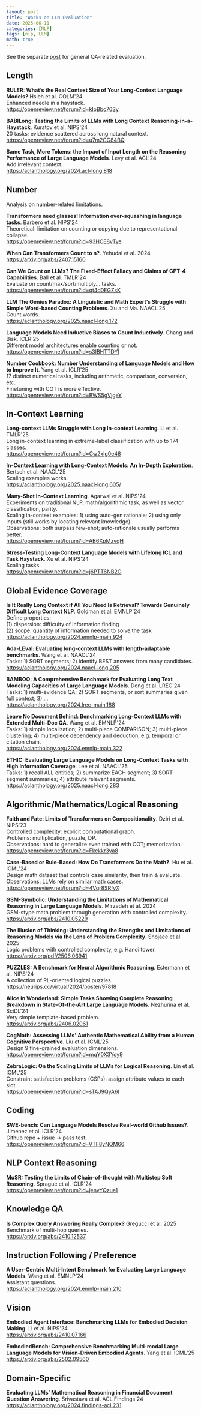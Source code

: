 ```yaml
---
layout: post
title: "Works on LLM Evaluation"
date: 2025-06-11
categories: [NLP]
tags: [nlp, LLM]
math: true
---
```



See the separate [post](https://lxu-nlp.github.io/posts/work-on-llm-qa-rag/) for general QA-related evaluation.


## Length

**RULER: What’s the Real Context Size of Your Long-Context Language Models?** Hsieh et al. COLM'24\
Enhanced needle in a haystack.\
<https://openreview.net/forum?id=kIoBbc76Sy>

**BABILong: Testing the Limits of LLMs with Long Context Reasoning-in-a-Haystack**. Kuratov et al. NIPS'24\
20 tasks; evidence scattered across long natural context.\
<https://openreview.net/forum?id=u7m2CG84BQ>

**Same Task, More Tokens: the Impact of Input Length on the Reasoning Performance of Large Language Models**. Levy et al. ACL'24\
Add irrelevant context.\
<https://aclanthology.org/2024.acl-long.818>


## Number

Analysis on number-related limitations.

**Transformers need glasses! Information over-squashing in language tasks**. Barbero et al. NIPS'24\
Theoretical: limitation on counting or copying due to representational collapse.\
<https://openreview.net/forum?id=93HCE8vTye>

**When Can Transformers Count to n?**. Yehudai et al. 2024\
<https://arxiv.org/abs/2407.15160>

**Can We Count on LLMs? The Fixed-Effect Fallacy and Claims of GPT-4 Capabilities**. Ball et al. TMLR'24\
Evaluate on count/max/sort/multiply... tasks.\
<https://openreview.net/forum?id=qt4d0EGZsK>

**LLM The Genius Paradox: A Linguistic and Math Expert’s Struggle with Simple Word-based Counting Problems**. Xu and Ma. NAACL'25\
Count words.\
<https://aclanthology.org/2025.naacl-long.172>

**Language Models Need Inductive Biases to Count Inductively**. Chang and Bisk. ICLR'25\
Different model architectures enable counting or not.\
<https://openreview.net/forum?id=s3IBHTTDYl>

**Number Cookbook: Number Understanding of Language Models and How to Improve It**. Yang et al. ICLR'25\
17 distinct numerical tasks, including arithmetic, comparison, conversion, etc.\
Finetuning with COT is more effective.\
<https://openreview.net/forum?id=BWS5gVjgeY>


## In-Context Learning

**Long-context LLMs Struggle with Long In-context Learning**. Li et al. TMLR'25\
Long in-context learning in extreme-label classification with up to 174 classes.\
<https://openreview.net/forum?id=Cw2xlg0e46>

**In-Context Learning with Long-Context Models: An In-Depth Exploration**. Bertsch et al. NAACL'25\
Scaling examples works.\
<https://aclanthology.org/2025.naacl-long.605/>

**Many-Shot In-Context Learning**. Agarwal et al. NIPS'24\
Experiments on traditional NLP, math/algorithmic task, as well as vector classification, parity.\
Scaling in-context examples: 1) using auto-gen rationale; 2) using only inputs (still works by locating relevant knowledge).\
Observations: both surpass few-shot; auto-rationale usually performs better.\
<https://openreview.net/forum?id=AB6XpMzvqH>

**Stress-Testing Long-Context Language Models with Lifelong ICL and Task Haystack**. Xu et al. NIPS'24\
Scaling tasks.\
<https://openreview.net/forum?id=j6PTT6NB2O>


## Global Evidence Coverage

**Is It Really Long Context if All You Need Is Retrieval? Towards Genuinely Difficult Long Context NLP**. Goldman et al. EMNLP'24\
Define properties:\
(1) dispersion: difficulty of information finding\
(2) scope: quantity of information needed to solve the task\
<https://aclanthology.org/2024.emnlp-main.924>

**Ada-LEval: Evaluating long-context LLMs with length-adaptable benchmarks**. Wang et al. NAACL'24\
Tasks: 1) SORT segments; 2) identify BEST answers from many candidates.\
<https://aclanthology.org/2024.naacl-long.205>

**BAMBOO: A Comprehensive Benchmark for Evaluating Long Text Modeling Capacities of Large Language Models**. Dong et al. LREC'24\
Tasks: 1) multi-evidence QA; 2) SORT segments, or sort summaries given full context; 3) ...\
<https://aclanthology.org/2024.lrec-main.188>

**Leave No Document Behind: Benchmarking Long-Context LLMs with Extended Multi-Doc QA**. Wang et al. EMNLP'24\
Tasks: 1) simple localization; 2) multi-piece COMPARISON; 3) multi-piece clustering; 4) multi-piece dependency and deduction, e.g. temporal or citation chain.\
<https://aclanthology.org/2024.emnlp-main.322>

**ETHIC: Evaluating Large Language Models on Long-Context Tasks with High Information Coverage**. Lee et al. NAACL'25\
Tasks: 1) recall ALL entities; 2) summarize EACH segment; 3) SORT segment summaries; 4) attribute relevant segments.\
<https://aclanthology.org/2025.naacl-long.283>


## Algorithmic/Mathematics/Logical Reasoning

**Faith and Fate: Limits of Transformers on Compositionality**. Dziri et al. NIPS'23\
Controlled complexity: explicit computational graph.\
Problems: multiplication, puzzle, DP.\
Observations: hard to generalize even trained with COT; memorization.\
<https://openreview.net/forum?id=Fkckkr3ya8>

**Case-Based or Rule-Based: How Do Transformers Do the Math?**. Hu et al. ICML'24\
Design math dataset that controls case similarity, then train & evaluate.\
Observations: LLMs rely on similar math cases.\
<https://openreview.net/forum?id=4Vqr8SRfyX>

**GSM-Symbolic: Understanding the Limitations of Mathematical Reasoning in Large Language Models**. Mirzadeh et al. 2024\
GSM-stype math problem through generation with controlled complexity.\
<https://arxiv.org/abs/2410.05229>

**The Illusion of Thinking: Understanding the Strengths and Limitations of Reasoning Models via the Lens of Problem Complexity**. Shojaee et al. 2025\
Logic problems with controlled complexity, e.g. Hanoi tower.\
<https://arxiv.org/pdf/2506.06941>

**PUZZLES: A Benchmark for Neural Algorithmic Reasoning**. Estermann et al. NIPS'24\
A collection of RL-oriented logical puzzles.\
<https://neurips.cc/virtual/2024/poster/97818>

**Alice in Wonderland: Simple Tasks Showing Complete Reasoning Breakdown in State-Of-the-Art Large Language Models**. Nezhurina et al. SciDL'24\
Very simple template-based problem.\
<https://arxiv.org/abs/2406.02061>

**CogMath: Assessing LLMs' Authentic Mathematical Ability from a Human Cognitive Perspective**. Liu et al. ICML'25\
Design 9 fine-grained evaluation dimensions.\
<https://openreview.net/forum?id=mqY0X3Yoy9>

**ZebraLogic: On the Scaling Limits of LLMs for Logical Reasoning**. Lin et al. ICML'25\
Constraint satisfaction problems (CSPs): assign attribute values to each slot.\
<https://openreview.net/forum?id=sTAJ9QyA6l>


## Coding

**SWE-bench: Can Language Models Resolve Real-world Github Issues?**. Jimenez et al. ICLR'24\
Github repo + issue -> pass test.\
<https://openreview.net/forum?id=VTF8yNQM66>


## NLP Context Reasoning

**MuSR: Testing the Limits of Chain-of-thought with Multistep Soft Reasoning**. Sprague et al. ICLR'24\
<https://openreview.net/forum?id=jenyYQzue1>


## Knowledge QA

**Is Complex Query Answering Really Complex?** Gregucci et al. 2025\
Benchmark of multi-hop queries.\
<https://arxiv.org/abs/2410.12537>


## Instruction Following / Preference

**A User-Centric Multi-Intent Benchmark for Evaluating Large Language Models**. Wang et al. EMNLP'24\
Assistant questions.\
<https://aclanthology.org/2024.emnlp-main.210>


## Vision

**Embodied Agent Interface: Benchmarking LLMs for Embodied Decision Making**. Li et al. NIPS'24\
<https://arxiv.org/abs/2410.07166>

**EmbodiedBench: Comprehensive Benchmarking Multi-modal Large Language Models for Vision-Driven Embodied Agents**. Yang et al. ICML'25\
<https://arxiv.org/abs/2502.09560>


## Domain-Specific

**Evaluating LLMs’ Mathematical Reasoning in Financial Document Question Answering**. Srivastava et al. ACL Findings'24\
<https://aclanthology.org/2024.findings-acl.231>

